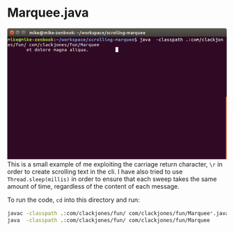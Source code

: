 # Marquee.java
![Scrolling Marquee](./marquee.png)
This is a small example of me exploiting the carriage return character, `\r` in
order to create scrolling text in the cli. I have also tried to use
`Thread.sleep(millis)` in order to ensure that each sweep takes the same amount
of time, regardless of the content of each message.

To run the code, `cd` into this directory and run:

```bash
javac -classpath .:com/clackjones/fun/ com/clackjones/fun/Marquee*.java 
java  -classpath .:com/clackjones/fun/ com/clackjones/fun/Marquee
```
